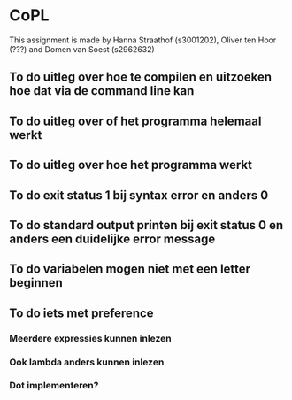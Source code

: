 # CoPL

This assignment is made by Hanna Straathof (s3001202), Oliver ten Hoor (???) and Domen van Soest (s2962632)

## To do uitleg over hoe te compilen en uitzoeken hoe dat via de command line kan

## To do uitleg over of het programma helemaal werkt

## To do uitleg over hoe het programma werkt

## To do exit status 1 bij syntax error en anders 0

## To do standard output printen bij exit status 0 en anders een duidelijke error message

## To do variabelen mogen niet met een letter beginnen

## To do iets met preference

### Meerdere expressies kunnen inlezen

### Ook lambda anders kunnen inlezen

### Dot implementeren?